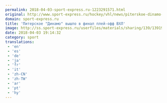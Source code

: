 ```yaml
---
permalink: 2018-04-03-sport-express.ru-1223291571.html
original: http://www.sport-express.ru/hockey/vhl/news/piterskoe-dinamo-vyshlo-v-final-pley-off-vhl-1391999/
domain: sport-express.ru
title: 'Питерское "Динамо" вышло в финал плей-офф ВХЛ'
image: http://ss.sport-express.ru/userfiles/materials/sharing/139/1391999.jpg
date: 2018-04-03 19:14:32
category: sport
translations: 
 - 'en'
 - 'es'
 - 'de'
 - 'ja'
 - 'fr'
 - 'it'
 - 'zh-CN'
 - 'zh-TW'
 - 'ar'
 - 'pt'
 - 'hy'
---
```


